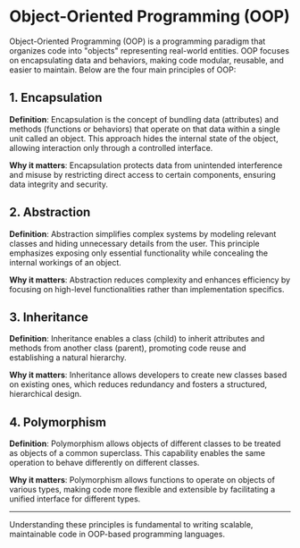 # Object-Oriented Programming (OOP)

Object-Oriented Programming (OOP) is a programming paradigm that organizes code into "objects" representing real-world entities. OOP focuses on encapsulating data and behaviors, making code modular, reusable, and easier to maintain. Below are the four main principles of OOP:

## 1. Encapsulation

**Definition**: Encapsulation is the concept of bundling data (attributes) and methods (functions or behaviors) that operate on that data within a single unit called an object. This approach hides the internal state of the object, allowing interaction only through a controlled interface.

**Why it matters**: Encapsulation protects data from unintended interference and misuse by restricting direct access to certain components, ensuring data integrity and security.

## 2. Abstraction

**Definition**: Abstraction simplifies complex systems by modeling relevant classes and hiding unnecessary details from the user. This principle emphasizes exposing only essential functionality while concealing the internal workings of an object.

**Why it matters**: Abstraction reduces complexity and enhances efficiency by focusing on high-level functionalities rather than implementation specifics.

## 3. Inheritance

**Definition**: Inheritance enables a class (child) to inherit attributes and methods from another class (parent), promoting code reuse and establishing a natural hierarchy.

**Why it matters**: Inheritance allows developers to create new classes based on existing ones, which reduces redundancy and fosters a structured, hierarchical design.

## 4. Polymorphism

**Definition**: Polymorphism allows objects of different classes to be treated as objects of a common superclass. This capability enables the same operation to behave differently on different classes.

**Why it matters**: Polymorphism allows functions to operate on objects of various types, making code more flexible and extensible by facilitating a unified interface for different types.

---

Understanding these principles is fundamental to writing scalable, maintainable code in OOP-based programming languages.
